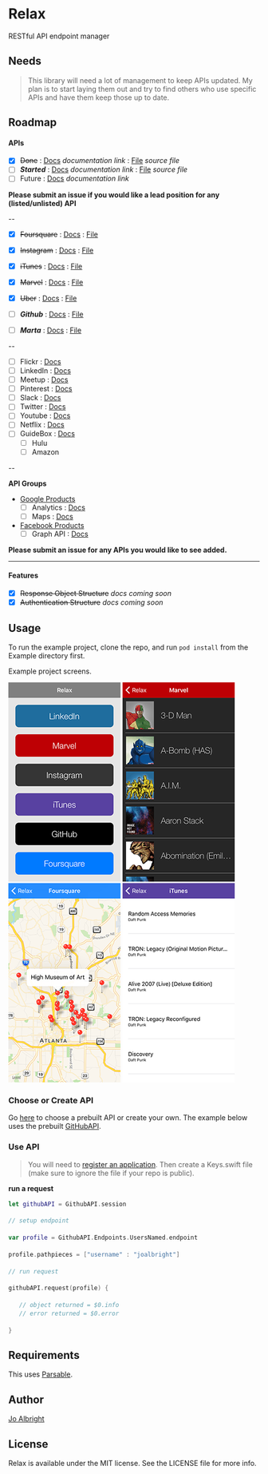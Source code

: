 # Relax
RESTful API endpoint manager

## Needs

> This library will need a lot of management to keep APIs updated. My plan is to start laying them out and try to find others who use specific APIs and have them keep those up to date.

## Roadmap


#### APIs

- [x] ~~Done~~ : [Docs]() *documentation link* : [File]() *source file*
- [ ] ***Started*** : [Docs]() *documentation link* : [File]() *source file*
- [ ] Future : [Docs]() *documentation link*

**Please submit an issue if you would like a lead position for any (listed/unlisted) API**

--

- [x] ~~Foursquare~~ : [Docs](https://developer.foursquare.com) : [File](APIs/FoursquareAPI.swift)
- [x] ~~Instagram~~ : [Docs](https://www.instagram.com/developer/) : [File](APIs/InstagramAPI.swift)
- [x] ~~iTunes~~ : [Docs](https://www.apple.com/itunes/affiliates/resources/documentation/itunes-store-web-service-search-api.html) : [File](APIs/ItunesAPI.swift)
- [x] ~~Marvel~~ : [Docs](http://developer.marvel.com) : [File](APIs/MarvelAPI.swift)
- [x] ~~Uber~~ : [Docs](https://developer.uber.com) : [File](APIs/UberAPI.swift)
- [ ] ***Github*** : [Docs](https://developer.github.com/v3/) : [File](APIs/GitHubAPI.swift)
- [ ] ***Marta*** : [Docs](http://www.itsmarta.com/app-developer-resources.aspx) : [File](APIs/MartaAPI.swift)


--

- [ ] Flickr : [Docs](https://www.flickr.com/services/api/)
- [ ] LinkedIn : [Docs](https://developer.linkedin.com/docs)
- [ ] Meetup : [Docs](http://www.meetup.com/meetup_api/)
- [ ] Pinterest : [Docs](https://developers.pinterest.com)
- [ ] Slack : [Docs](https://api.slack.com)
- [ ] Twitter : [Docs](https://dev.twitter.com/overview/documentation)
- [ ] Youtube : [Docs](https://developers.google.com/youtube/)
- [ ] Netflix : [Docs](http://developer.netflix.com)
- [ ] GuideBox : [Docs](https://api.guidebox.com/docs)
	- [ ] Hulu
	- [ ] Amazon

--

**API Groups**

- [Google Products](https://developers.google.com/products/)
	- [ ] Analytics : [Docs](https://developers.google.com/analytics/)
	- [ ] Maps : [Docs](https://developers.google.com/maps/)
- [Facebook Products](https://developers.facebook.com/docs/)
	- [ ] Graph API : [Docs](https://developers.facebook.com/docs/graph-api)

**Please submit an issue for any APIs you would like to see added.**

---

#### Features

- [x] ~~Response Object Structure~~ *docs coming soon*
- [x] ~~Authentication Structure~~ *docs coming soon*

## Usage

To run the example project, clone the repo, and run `pod install` from the Example directory first.

Example project screens.

![APIs](./Images/APIs.png)
![Marvel](./Images/Marvel.png)
![Foursquare](./Images/Foursquare.png)
![iTunes](./Images/iTunes.png)

### Choose or Create API

Go [here](APIs) to choose a prebuilt API or create your own. The example below uses the prebuilt [GitHubAPI](APIs/GitHubAPI.swift).

### Use API

> You will need to [register an application](https://github.com/settings/applications/new). Then create a Keys.swift file (make sure to ignore the file if your repo is public).

**run a request**

```swift
let githubAPI = GithubAPI.session
        
// setup endpoint
    
var profile = GithubAPI.Endpoints.UsersNamed.endpoint
    
profile.pathpieces = ["username" : "joalbright"]
    
// run request
    
githubAPI.request(profile) {
   
   // object returned = $0.info 
   // error returned = $0.error 
	    
}

```

## Requirements

This uses [Parsable](https://github.com/joalbright/Parsable).


## Author

[Jo Albright](https://github.com/joalbright)

## License

Relax is available under the MIT license. See the LICENSE file for more info.
